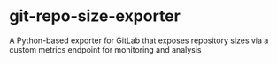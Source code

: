 # git-repo-size-exporter
A Python-based exporter for GitLab that exposes repository sizes via a custom metrics endpoint for monitoring and analysis
